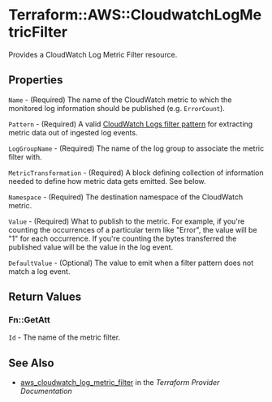# Terraform::AWS::CloudwatchLogMetricFilter

Provides a CloudWatch Log Metric Filter resource.

## Properties

`Name` - (Required) The name of the CloudWatch metric to which the monitored log information should be published (e.g. `ErrorCount`).

`Pattern` - (Required) A valid [CloudWatch Logs filter pattern](https://docs.aws.amazon.com/AmazonCloudWatch/latest/DeveloperGuide/FilterAndPatternSyntax.html) for extracting metric data out of ingested log events.

`LogGroupName` - (Required) The name of the log group to associate the metric filter with.

`MetricTransformation` - (Required) A block defining collection of information needed to define how metric data gets emitted. See below.

`Namespace` - (Required) The destination namespace of the CloudWatch metric.

`Value` - (Required) What to publish to the metric. For example, if you're counting the occurrences of a particular term like "Error", the value will be "1" for each occurrence. If you're counting the bytes transferred the published value will be the value in the log event.

`DefaultValue` - (Optional) The value to emit when a filter pattern does not match a log event.


## Return Values

### Fn::GetAtt

`Id` - The name of the metric filter.

## See Also

* [aws_cloudwatch_log_metric_filter](https://www.terraform.io/docs/providers/aws/r/cloudwatch_log_metric_filter.html) in the _Terraform Provider Documentation_
